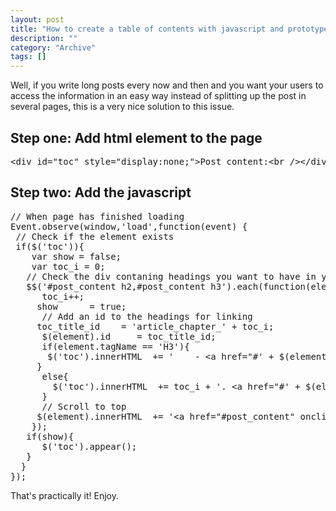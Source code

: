 ```yaml
--- 
layout: post 
title: "How to create a table of contents with javascript and prototype.js"
description: ""
category: "Archive"
tags: []
---  
```

Well, if you write long posts every now and then and you want your users to access the information in an easy way instead of splitting up the post in several pages, this is a very nice solution to this issue.
<h2>Step one: Add html element to the page</h2>
<pre class="brush: html">
&lt;div id="toc" style="display:none;">Post content:&lt;br />&lt;/div>
</pre>
<h2>Step two: Add the javascript</h2>
<pre class="brush: javascript">
// When page has finished loading
Event.observe(window,'load',function(event) {  
 // Check if the element exists
 if($('toc')){
    var show = false;
    var toc_i = 0;
   // Check the div contaning headings you want to have in your table of contents  
   $$('#post_content h2,#post_content h3').each(function(element){
      toc_i++;
     show      = true;
      // Add an id to the headings for linking
     toc_title_id    = 'article_chapter_' + toc_i;
      $(element).id     = toc_title_id;
      if(element.tagName == 'H3'){          
       $('toc').innerHTML  += '&nbsp;&nbsp;&nbsp;&nbsp;- &lt;a href="#' + $(element).id + '" onclick="$(element).scrollTo($(element));">' + element.innerHTML.stripTags() + '&lt;/a>&lt;br /' + '>';       
     }
      else{
        $('toc').innerHTML  += toc_i + '. &lt;a href="#' + $(element).id + '" onclick="$(element).scrollTo($(element));">' + element.innerHTML.stripTags() + '&lt;/a>&lt;br /' + '>';
      }
      // Scroll to top
     $(element).innerHTML  += '&lt;a href="#post_content" onclick="$(\'post_content\').scrollTo($(\'post_content\'));" class="backToTop">#top&lt;/a>';
    }); 
   if(show){
      $('toc').appear();
   }
  }
});
</pre>
That's practically it! Enjoy.

